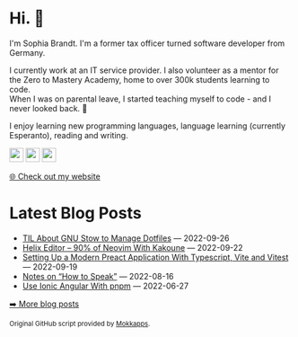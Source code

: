<h1>Hi. 👋</h1>
<p>I'm Sophia Brandt. I'm a former tax officer turned software developer from Germany.</p>
<p>I currently work at an IT service provider. I also volunteer as a mentor for the Zero to Mastery Academy, home to over 300k students learning to code.<br>
When I was on parental leave, I started teaching myself to code - and I never looked back. 💜</p>
<p>I enjoy learning new programming languages, language learning (currently Esperanto), reading and writing.</p>
<p><a href="https://www.twitter.com/hisophiabrandt"><img src="https://img.shields.io/badge/twitter-%231DA1F2.svg?&style=for-the-badge&logo=twitter&logoColor=white" height=25></a> <a href="https://www.linkedin.com/in/sophiabrandt"><img src="https://img.shields.io/badge/linkedin-%230077B5.svg?&style=for-the-badge&logo=linkedin&logoColor=white" height=25></a> <a href="https://dev.to/sophiabrandt"><img src="https://img.shields.io/badge/DEV.TO-%230A0A0A.svg?&style=for-the-badge&logo=dev-dot-to&logoColor=white" height=25></a></p>
<p><a href="https://www.sophiabrandt.com">🌐 Check out my website</a></p>
<h1>Latest Blog Posts</h1>
  <ul>
    <li><a href=https://www.rockyourcode.com/til-about-gnu-stow-to-manage-dotfiles/>TIL About GNU Stow to Manage Dotfiles</a> — 2022-09-26</li><li><a href=https://www.rockyourcode.com/helix-editor-90-percent-of-neovim-with-kakoune/>Helix Editor – 90% of Neovim With Kakoune</a> — 2022-09-22</li><li><a href=https://www.rockyourcode.com/setting-up-a-modern-preact-application-with-typescript-vite-and-vitest/>Setting Up a Modern Preact Application With Typescript, Vite and Vitest</a> — 2022-09-19</li><li><a href=https://www.rockyourcode.com/notes-on-how-to-speak/>Notes on “How to Speak”</a> — 2022-08-16</li><li><a href=https://www.rockyourcode.com/use-ionic-angular-with-pnpm/>Use Ionic Angular With pnpm</a> — 2022-06-27</li>
  </ul>
<p><a href="https://www.rockyourcode.com">➡️ More blog posts</a></p>
<p><small>Original GitHub script provided by <a href="https://github.com/Mokkapps">Mokkapps</a>.</small></p>
